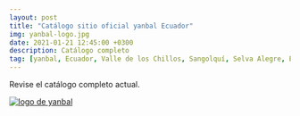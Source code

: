 ```yaml
---
layout: post
title: "Catálogo sitio oficial yanbal Ecuador"
img: yanbal-logo.jpg 
date: 2021-01-21 12:45:00 +0300
description: Catálogo completo
tag: [yanbal, Ecuador, Valle de los Chillos, Sangolquí, Selva Alegre, Ecuador]
---
```

Revise el catálogo completo actual.

[logo2]: https://raw.githubusercontent.com/Betty-C/bef/gh-pages/assets/img/yanbal-logo2.png
[yanbal]: https://docs.yanbal.com/cdigital/ec/2021/c1/oficial/ "clic para visitar CATALOGO YANBAL"
[![logo de yanbal][logo2]][yanbal]

